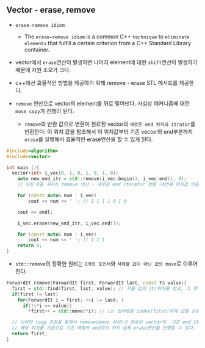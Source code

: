 ## Vector - erase, remove

- `erase-remove idiom`

  - The `erase–remove idiom` is a common C++ `technique` to `eliminate elements` that fulfill a certain criterion from a C++ Standard Library container.

- vector에서 `erase`연산이 발생하면 나머지 element에 대한 `shift`연산이 발생하기 때문에 자원 소모가 크다.
- c++에선 효율적인 방법을 제공하기 위해 remove - erase STL 메서드를 제공한다.
- `remove` 연산으로 vector의 element를 뒤로 밀어낸다. 사실상 메커니즘에 대한 `move copy`가 진행이 된다.
  - `remove`의 반환 값으로 변환이 왼료된 vector의 `새로운 end 위치의 itrator`를 반환한다. 이 위치 값을 참조해서 이 위치값부터 기존 vector의 end부분까지 `erase`를 실행해서 효율적인 erase연산을 할 수 있게 된다.

```cpp
#include<algorithm>
#include<vector>

int main (){
  vector<int> i_vec{0, 1, 0, 1, 0, 1, 0};
	auto new_end_itr = std::remove(i_vec.begin(), i_vec.end(), 0);
	// 모든 0을 지우는 remove 연산 - 새로운 end iterator 반환 (4번째 위치값 반환)

	for (const auto& num : i_vec)
		cout << num << ' '; // 1 1 1 1 0 1 0

	cout << endl;

	i_vec.erase(new_end_itr, i_vec.end());

	for (const auto& num : i_vec)
		cout << num << ' '; // 1 1 1
	return 0;
}
```

- `std::remove`의 정확한 원리는 `2개의 포인터`와 `삭제할 값이 아닌 값의 move`로 이루어진다.

```cpp
ForwardIt remove(ForwardIt first, ForwardIt last, const T& value){
  first = std::find(first, last, value); // 지울 값의 itr위치를 찾고, 그 위치부터 remove연산을 진행한다.
  if(first != last)
    for(ForwardIt i = first; ++i != last; )
      if(!(*i == value))
        *first++ = std::move(*i); // i는 집어넣을 index(first)뒤에 값을 순회하며 지울 값이 아니면 해당 값을 집어넣을 인덱스(first)에 move를 진행한다.

  // 이러한 loop 과정을 통해서 remove(move 처리)가 완료된 vector의 `기준 end Itr`정보를 반환해준다.
  // 해당 위치를 기준으로 기존 배열의 end위치 까지 실제 erase연산을 진행할 수 있다.
  return first;
}
```
